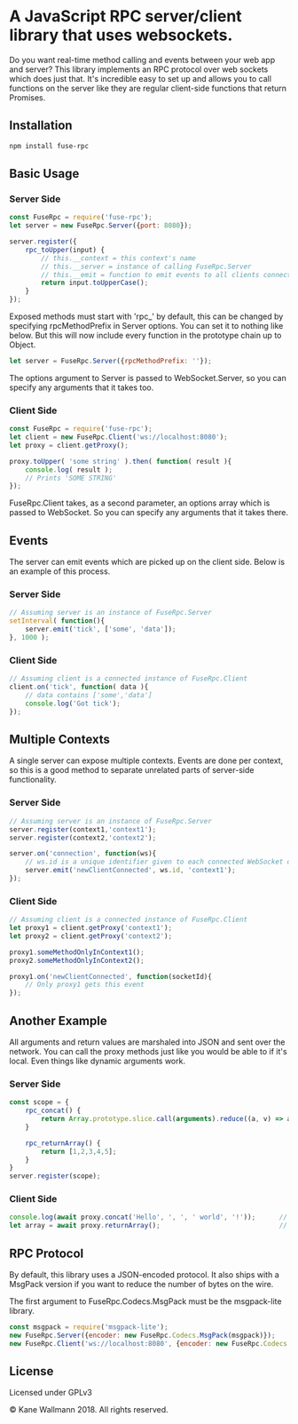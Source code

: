 # A JavaScript RPC server/client library that uses websockets.

Do you want real-time method calling and events between your web app and server? This library implements an RPC protocol
over web sockets which does just that. It's incredible easy to set up and allows you to call functions on the server like
they are regular client-side functions that return Promises.

## Installation

```bash
npm install fuse-rpc
```

## Basic Usage

### Server Side

```javascript
const FuseRpc = require('fuse-rpc');
let server = new FuseRpc.Server({port: 8080});

server.register({
    rpc_toUpper(input) {
        // this.__context = this context's name
        // this.__server = instance of calling FuseRpc.Server
        // this.__emit = function to emit events to all clients connected to this context
        return input.toUpperCase();
    }
});
```

Exposed methods must start with 'rpc_' by default, this can be changed by specifying rpcMethodPrefix in Server options.
You can set it to nothing like below. But this will now include every function in the prototype chain up to Object.
```javascript
let server = FuseRpc.Server({rpcMethodPrefix: ''});
```

The options argument to Server is passed to WebSocket.Server, so you can specify any arguments that it takes too.

### Client Side

```javascript
const FuseRpc = require('fuse-rpc');
let client = new FuseRpc.Client('ws://localhost:8080');
let proxy = client.getProxy();

proxy.toUpper( 'some string' ).then( function( result ){
    console.log( result );
    // Prints 'SOME STRING'
});
```

FuseRpc.Client takes, as a second parameter, an options array which is passed to WebSocket. So you can specify any arguments
that it takes there.

## Events

The server can emit events which are picked up on the client side. Below is an example of this process.

### Server Side
```javascript
// Assuming server is an instance of FuseRpc.Server
setInterval( function(){
    server.emit('tick', ['some', 'data']);
}, 1000 );
```

### Client Side
```javascript
// Assuming client is a connected instance of FuseRpc.Client
client.on('tick', function( data ){
    // data contains ['some','data']
    console.log('Got tick');
});
```

## Multiple Contexts

A single server can expose multiple contexts. Events are done per context, so this is a good method to separate unrelated
parts of server-side functionality.

### Server Side
```javascript
// Assuming server is an instance of FuseRpc.Server
server.register(context1,'context1');
server.register(context2,'context2');

server.on('connection', function(ws){
    // ws.id is a unique identifier given to each connected WebSocket on the server 
    server.emit('newClientConnected', ws.id, 'context1');
});
```

### Client Side
```javascript
// Assuming client is a connected instance of FuseRpc.Client
let proxy1 = client.getProxy('context1');
let proxy2 = client.getProxy('context2');

proxy1.someMethodOnlyInContext1();
proxy2.someMethodOnlyInContext2();

proxy1.on('newClientConnected', function(socketId){
    // Only proxy1 gets this event
});
```

## Another Example

All arguments and return values are marshaled into JSON and sent over the network. You can call the proxy methods just like
you would be able to if it's local. Even things like dynamic arguments work.

### Server Side
```javascript
const scope = {
    rpc_concat() {
		return Array.prototype.slice.call(arguments).reduce((a, v) => a + v);
    }

    rpc_returnArray() {
        return [1,2,3,4,5];
    }
}
server.register(scope);
```

### Client Side
```javascript
console.log(await proxy.concat('Hello', ', ', ' world', '!'));      // Prints 'Hello, world!';
let array = await proxy.returnArray();                              // array = [1,2,3,4,5];
```

## RPC Protocol

By default, this library uses a JSON-encoded protocol. It also ships with a MsgPack version if you want to reduce the
number of bytes on the wire.

The first argument to FuseRpc.Codecs.MsgPack must be the msgpack-lite library.

```javascript
const msgpack = require('msgpack-lite');
new FuseRpc.Server({encoder: new FuseRpc.Codecs.MsgPack(msgpack)});
new FuseRpc.Client('ws://localhost:8080', {encoder: new FuseRpc.Codecs.MsgPack(msgpack)});
```

## License
Licensed under GPLv3

&copy; Kane Wallmann 2018. All rights reserved.

